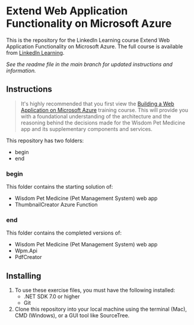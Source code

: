 # Extend Web Application Functionality on Microsoft Azure
This is the repository for the LinkedIn Learning course Extend Web Application Functionality on Microsoft Azure. The full course is available from [LinkedIn Learning][lil-course-url].

_See the readme file in the main branch for updated instructions and information._
## Instructions
> It's highly recommended that you first view the [Building a Web Application on Microsoft Azure][build-webapp-url] training course. This will provide you with a foundational understanding of the architecture and the reasoning behind the decisions made for the Wisdom Pet Medicine app and its supplementary components and services.

This repository has two folders:

- begin
- end

### begin

This folder contains the starting solution of:
- Wisdom Pet Medicine (Pet Management System) web app
- ThumbnailCreator Azure Function

### end

This folder contains the completed versions of:

- Wisdom Pet Medicine (Pet Management System) web app
- Wpm.Api
- PdfCreator

## Installing
1. To use these exercise files, you must have the following installed:
	- .NET SDK 7.0 or higher
	- Git
2. Clone this repository into your local machine using the terminal (Mac), CMD (Windows), or a GUI tool like SourceTree.


[0]: # (Replace these placeholder URLs with actual course URLs)

[lil-course-url]: https://www.linkedin.com/learning/extend-web-application-functionality-on-microsoft-azure
[lil-thumbnail-url]: http://
[build-webapp-url]: https://www.linkedin.com/learning/building-a-web-application-on-microsoft-azure-22880696
